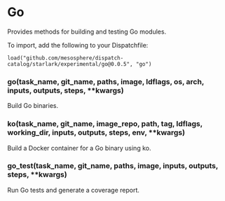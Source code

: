 
# Go

Provides methods for building and testing Go modules.

To import, add the following to your Dispatchfile:

```
load("github.com/mesosphere/dispatch-catalog/starlark/experimental/go@0.0.5", "go")
```


### go(task_name, git_name, paths, image, ldflags, os, arch, inputs, outputs, steps, **kwargs)


Build Go binaries.


### ko(task_name, git_name, image_repo, path, tag, ldflags, working_dir, inputs, outputs, steps, env, **kwargs)


Build a Docker container for a Go binary using ko.


### go_test(task_name, git_name, paths, image, inputs, outputs, steps, **kwargs)


Run Go tests and generate a coverage report.




